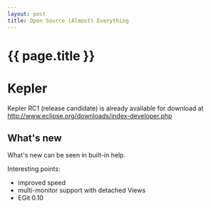 ```yaml
---
layout: post
title: Open Source (Almost) Everything
---
```


{{ page.title }}
================

# Kepler

Kepler RC1 (release candidate) is already available for download at http://www.eclipse.org/downloads/index-developer.php

## What's new

What's new can be seen in built-in help. 

Interesting points:

- improved speed
- multi-monitor support with detached Views
- EGit 0.10 